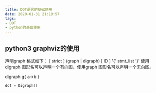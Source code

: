 ```yaml
---
title: DOT语言的基础使用
date: 2020-01-31 21:19:57
tags:
- DOT
- python的基础使用
---
```


## python3 graphviz的使用

声明graph
格式如下：
[ strict ] (graph | digraph) [ ID ] '{' stmt_list '}'
使用digraph 图形名可以声明一个有向图，使用graph 图形名可以声明一个无向图。

digraph g{
	a->b
}

```python
dot = Digraph()
```






